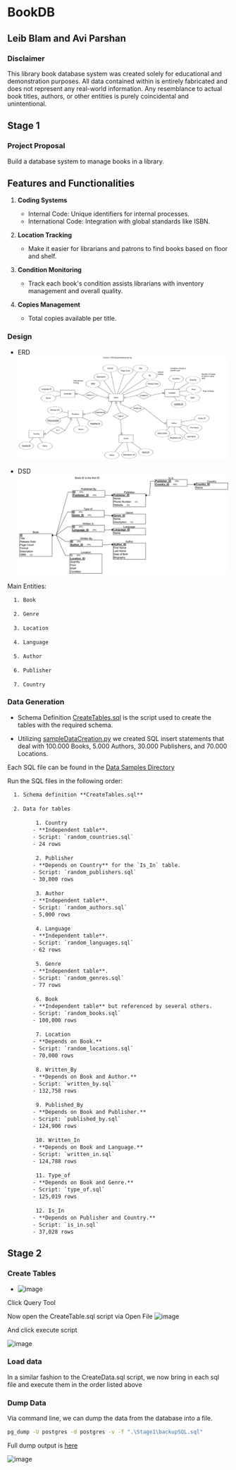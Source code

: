 # BookDB

## Leib Blam and Avi Parshan

### Disclaimer

This library book database system was created solely for educational and demonstration purposes. All data contained within is entirely fabricated and does not represent any real-world information. Any resemblance to actual book titles, authors, or other entities is purely coincidental and unintentional. 

## Stage 1
### Project Proposal

Build a database system to manage books in a library.  

## Features and Functionalities  
1. **Coding Systems**  
   - Internal Code: Unique identifiers for internal processes.  
   - International Code: Integration with global standards like ISBN.  

2. **Location Tracking**  
   - Make it easier for librarians and patrons to find books based on floor and shelf. 

3. **Condition Monitoring**  
   - Track each book's condition assists librarians with inventory management and overall quality. 

4. **Copies Management**  
   - Total copies available per title.  

### Design 

   * ERD
   ![ERDimage](https://github.com/avipars/DB-Mini-Project/blob/main/Stage1/Diagrams/BookERDMap.png?raw=true)

   * DSD
   ![DSDimage](https://github.com/avipars/DB-Mini-Project/blob/main/Stage1/Diagrams/BookDSDMap.png?raw=true)


   Main Entities: 

      1. Book

      2. Genre

      3. Location

      4. Language

      5. Author

      6. Publisher

      7. Country

### Data Generation

   * Schema Definition [CreateTables.sql](https://github.com/avipars/DB-Mini-Project/blob/main/Stage1/CreateTables.sql) is the script used to create the tables with the required schema.

   * Utilizing [sampleDataCreation.py](https://github.com/avipars/DB-Mini-Project/blob/main/Stage1/Data_Samples/sampleDataCreation.py) we created SQL insert statements that deal with 100.000 Books, 5.000 Authors, 30.000 Publishers, and 70.000 Locations. 

   Each SQL file can be found in the [Data Samples Directory](https://github.com/avipars/DB-Mini-Project/blob/main/Stage1/Data_Samples/data/)
   
   Run the SQL files in the following order: 

      1. Schema definition **CreateTables.sql**

      2. Data for tables

             1. Country
            - **Independent table**.
            - Script: `random_countries.sql`
            - 24 rows

             2. Publisher
            - **Depends on Country** for the `Is_In` table.
            - Script: `random_publishers.sql`
            - 30,000 rows
            
             3. Author
            - **Independent table**.
            - Script: `random_authors.sql`
            - 5,000 rows
            
             4. Language
            - **Independent table**.
            - Script: `random_languages.sql`
            - 62 rows
            
             5. Genre
            - **Independent table**.
            - Script: `random_genres.sql`
            - 77 rows
            
             6. Book
            - **Independent table** but referenced by several others.
            - Script: `random_books.sql`
            - 100,000 rows 
            
             7. Location
            - **Depends on Book.**
            - Script: `random_locations.sql`
            - 70,000 rows 
            
             8. Written_By
            - **Depends on Book and Author.**
            - Script: `written_by.sql`
            - 132,758 rows 
            
             9. Published_By
            - **Depends on Book and Publisher.**
            - Script: `published_by.sql`
            - 124,906 rows
            
             10. Written_In
            - **Depends on Book and Language.**
            - Script: `written_in.sql`
            - 124,788 rows

             11. Type_of
            - **Depends on Book and Genre.**
            - Script: `type_of.sql`
            - 125,019 rows 
            
             12. Is_In
            - **Depends on Publisher and Country.**
            - Script: `is_in.sql`
            - 37,028 rows

## Stage 2

### Create Tables

* ![image](https://github.com/user-attachments/assets/a8f66d3d-50f3-49a1-9e3b-1e6cf1d12e80)

Click Query Tool

Now open the CreateTable.sql script via Open File
![image](https://github.com/user-attachments/assets/bc311280-e445-4e25-8762-7236a0ff5b81)

And click execute script

![image](https://github.com/user-attachments/assets/47706ba8-9894-4da4-ba39-d22338730f4f)

### Load data

In a similar fashion to the CreateData.sql script, we now bring in each sql file and execute them in the order listed above


### Dump Data

Via command line, we can dump the data from the database into a file. 

```bash
pg_dump -U postgres -d postgres -v -f ".\Stage1\backupSQL.sql"
```

Full dump output is [here](https://github.com/avipars/DB-Mini-Project/blob/main/Stage1/dump.log)

![image](https://github.com/user-attachments/assets/3684afc6-2b9b-4574-abf1-6ae5fef07955)




